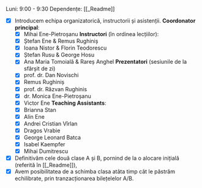 Luni: 9:00 - 9:30
Dependențe: [[_Readme]]

- [x] Introducem echipa organizatorică, instructorii și asistenții.
	**Coordonator principal**:
	- [x] Mihai Ene-Pietroșanu
	**Instructori** (în ordinea lecțiilor):
	- [x] Ștefan Ene & Remus Rughiniș
	- [x] Ioana Nistor & Florin Teodorescu
	- [x] Ștefan Rusu & George Hosu
	- [x] Ana Maria Tomoială & Rareș Anghel
	**Prezentatori** (sesiunile de la sfârșit de zi)
	 - [x] prof. dr. Dan Novischi
	 - [x] Remus Rughiniș
	 - [x] prof. dr. Răzvan Rughinis
	 - [x] dr. Monica Ene-Pietroșanu
	 - [x] Victor Ene
	**Teaching Assistants**:
	- [x] Brianna Stan
	- [x] Alin Ene
	- [x] Andrei Cristian Vîrlan
	- [x] Dragos Vrabie
	- [x] George Leonard Batca
	- [x] Isabel Kaempfer
	- [x] Mihai Dumitrescu

- [x] Definitivăm cele două clase A și B, pornind de la o alocare inițială (referită în [[_Readme]]), 
- [x] Avem posibilitatea de a schimba clasa atâta timp cât le păstrăm echilibrate, prin tranzacționarea bilețelelor A/B.
